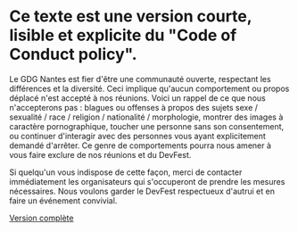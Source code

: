 # Ce texte est une version courte, lisible et explicite du "Code of Conduct policy".

Le GDG Nantes est fier d'être une communauté ouverte, respectant les différences et la diversité. Ceci implique qu'aucun comportement ou propos déplacé n'est accepté à nos réunions. Voici un rappel de ce que nous n'accepterons pas : blagues ou offenses à propos des sujets sexe / sexualité / race / religion / nationalité / morphologie, montrer des images à caractère pornographique, toucher une personne sans son consentement, ou continuer d'interagir avec des personnes vous ayant explicitement demandé d'arrêter. Ce genre de comportements pourra nous amener à vous faire exclure de nos réunions et du DevFest.


Si quelqu'un vous indispose de cette façon, merci de contacter immédiatement les organisateurs qui s'occuperont de prendre les mesures nécessaires. Nous voulons garder le DevFest respectueux d'autrui et en faire un événement convivial.

[Version complète](http://meta.wikimedia.org/wiki/Don%27t_be_a_dick)